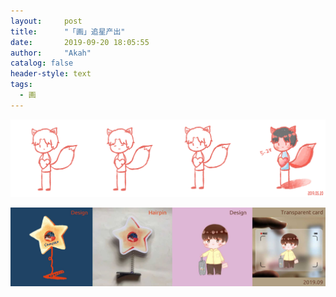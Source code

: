 ```yaml
---
layout:     post
title:      "「画」追星产出"
date:       2019-09-20 18:05:55
author:     "Akah"
catalog: false
header-style: text
tags:
  - 画
---
```


![img](/img/art/4.gif)

![img](/img/art/5.jpg)